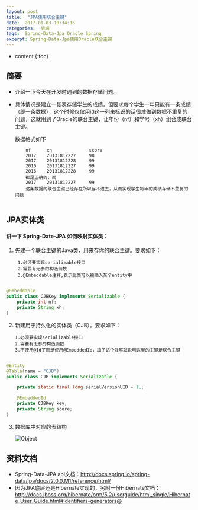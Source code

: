 ```yaml
---
layout: post
title:  "JPA使用联合主键"
date:  2017-01-03 10:34:16
categories:  后端  
tags:  Spring-Data-Jpa Oracle Spring
excerpt: Spring-Data-Jpa使用Oracle联合主键
---
```


* content
{:toc}

## 简要

*   介绍一下今天在开发时遇到的数据存储问题。
*   具体情况是建立一张表存储学生的成绩，但要求每个学生一年只能有一条成绩（即一条数据），这个时候仅仅用id这一列来标识的话很难做到数据不重复的问题，这就用到了Oracle的联合主键，让年份（nf）和学号（xh）组合成联合主键。

    数据格式如下

    ```
        nf      xh              score
        2017    20131812227     98
        2017    20131812228     99
        2016    20131812227     99
        2016    20131812228     99
        都是正确的，而
        2017    20131812227     99
        这条数据的联合主键已经存在所以存不进去，从而实现学生每年的成绩存储不重复的问题
        
    ```

## JPA实体类

####    讲一下 Spring-Date-JPA 如何映射实体类：

1. 先建一个联合主键的Java类，用来存你的联合主键。要求如下：
        
        1.必须要实现serializable接口
        2.需要有无参的构造函数
        3.@Embeddable注释,表示此类可以被插入某个entity中


```java

@Embeddable
public class CJBKey implements Serializable {
    private int nf;
    private String xh;
}

```

2.  新建用于持久化的实体类（CJB）。要求如下：
        
        1.必须要实现serializable接口
        2.需要有无参的构造函数
        3.不使用@Id了而是使用@EmbeddedId，加了这个注解就说明这里的主键是联合主键

```java

@Entity
@Table(name = "CJB")
public class CJB implements Serializable {

    private static final long serialVersionUID = 1L;

    @EmbeddedId
    private CJBKey key;
    private String score;
}

```
    
3.  数据库中对应的表结构

    ![Object](http://jiaohongwei.github.io/images/2017-01/20170110162025.png)
    


##  资料文档

*   Spring-Data-JPA api文档：http://docs.spring.io/spring-data/jpa/docs/2.0.0.M1/reference/html/
*   因为JPA底层还是Hibernate实现的，另附一份Hibernate文档： http://docs.jboss.org/hibernate/orm/5.2/userguide/html_single/Hibernate_User_Guide.html#identifiers-generators@